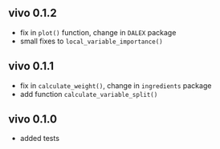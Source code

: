 vivo 0.1.2
----------------------------------------------------------------
* fix in `plot()` function, change in `DALEX` package
* small fixes to `local_variable_importance()`

vivo 0.1.1
----------------------------------------------------------------
* fix in `calculate_weight()`, change in `ingredients` package
* add function `calculate_variable_split()`

vivo 0.1.0
----------------------------------------------------------------
* added tests

